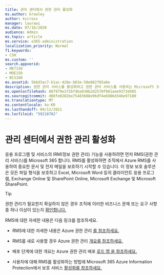 ```yaml
---
title: 관리 센터에서 권한 관리 활성화
ms.author: krowley
author: kccross
manager: laurawi
ms.date: 07/16/2020
audience: Admin
ms.topic: article
ms.service: o365-administration
localization_priority: Normal
f1.keywords:
- CSH
ms.custom: ''
search.appverid:
- MET150
- MOE150
- BCS160
ms.assetid: 5b6d3ac7-b1ac-428e-b03e-50e882f85a6e
description: 권한 관리 서비스를 활성화하고 권한 관리 서비스를 사용하는 Microsoft 365.
ms.openlocfilehash: 887979e372bf4ba938b2d2570f981aee9373d485
ms.sourcegitcommit: d08fe0282be75483608e96df4e6986d346e97180
ms.translationtype: MT
ms.contentlocale: ko-KR
ms.lasthandoff: 09/12/2021
ms.locfileid: "59218782"
---
```

# <a name="activate-rights-management-in-the-admin-center"></a>관리 센터에서 권한 관리 활성화

응용 프로그램 및 서비스의 IRM(정보 권한 관리) 기능을 사용하려면 먼저 RMS(권한 관리 서비스)를 Microsoft 365 합니다. RMS를 활성화하면 조직에서 Azure RMS를 사용하여 중요한 문서 및 전자 메일을 보호하기 시작할 수 있습니다. 이 정보 보호 솔루션은 모든 파일 형식을 보호하고 Excel, Microsoft Word 등의 클라이언트 응용 프로그램, Exchange Online 및 SharePoint Online, Microsoft Exchange 및 Microsoft SharePoint.
  
> [!TIP]
> 권한 관리가 필요한지 확실하지 않은 경우 조직에 이러한 비즈니스 문제 또는 요구 사항 중 하나 이상이 있는지 [확인합니다.](/azure/information-protection/what-is-azure-rms#business-problems-solved-by-azure-rights-management) 
  
RMS에 대한 자세한 내용은 다음 링크를 참조하세요.
  
- RMS에 대한 자세한 내용은 Azure 권한 관리 [를 참조하세요.](/rights-management/understand-explore/what-is-azure-rms)

- RMS를 새로 사용할 경우 Azure 권한 관리 [개요를 참조하세요.](/rights-management/understand-explore/azure-rights-management)

- 배포 단계에 대한 개요는 Azure 권한 관리 배포 [로드 맵 을 참조하세요.](/rights-management/plan-design/deployment-roadmap)

- 사용자에 대해 RMS를 활성화하는 방법에 Microsoft 365 Azure Information Protection에서 보호 서비스 [활성화를 참조하세요.](/azure/information-protection/activate-service)